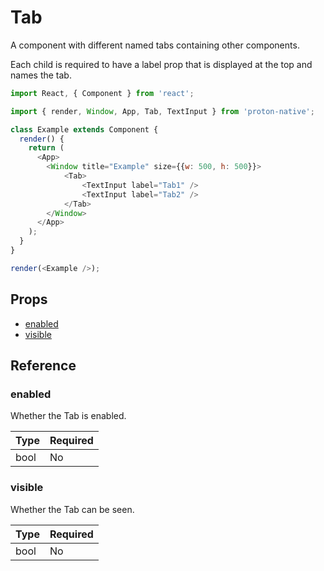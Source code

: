 # Tab

A component with different named tabs containing other components.

Each child is required to have a label prop that is displayed at the top and names the tab.

```javascript
import React, { Component } from 'react';

import { render, Window, App, Tab, TextInput } from 'proton-native';

class Example extends Component {
  render() {
    return (
      <App>
        <Window title="Example" size={{w: 500, h: 500}}>
            <Tab>
                <TextInput label="Tab1" />
                <TextInput label="Tab2" />
            </Tab>
        </Window>
      </App>
    );
  }
}

render(<Example />);
```

## Props

- [enabled](#enabled)
- [visible](#visible)

## Reference

### enabled

Whether the Tab is enabled.

| **Type** | **Required** |
| --- | --- |
| bool | No |

### visible

Whether the Tab can be seen.

| **Type** | **Required** |
| --- | --- |
| bool | No |